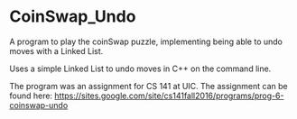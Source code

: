 # CoinSwap_Undo

A program to play the coinSwap puzzle, implementing being able to undo moves with a Linked List.

Uses a simple Linked List to undo moves in C++ on the command line.

The program was an assignment for CS 141 at UIC. The assignment can be found here: https://sites.google.com/site/cs141fall2016/programs/prog-6-coinswap-undo
